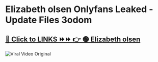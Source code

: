 
 # Elizabeth olsen Onlyfans Leaked - Update Files 3odom

## <h2><a href="https://clipsfans.com/Elizabeth_olsen&ref=git">🔗 Click to LINKS ⏩⏩ 👉 🟢 Elizabeth olsen </a></h2>

<a href="https://clipsfans.com/Elizabeth_olsen&ref=git" rel="nofollow" data-target="animated-image.originalLink"><img src="https://i.ibb.co.com/xMMVF88/686577567.gif" alt="Viral Video Original" style="max-width: 100%; display: inline-block;" data-target="animated-image.originalImage"></a>

